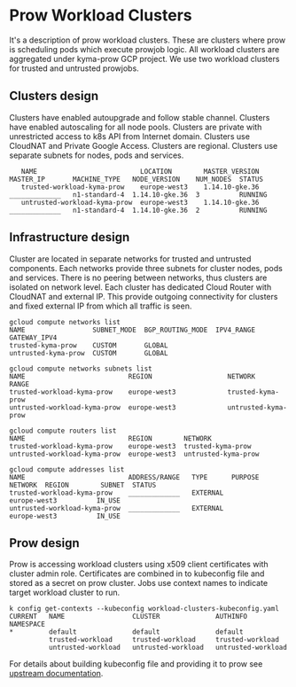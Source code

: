 # Prow Workload Clusters

It's a description of prow workload clusters. These are clusters where prow is scheduling pods which execute prowjob logic. All workload clusters are aggregated under kyma-prow GCP project. We use two workload clusters for trusted and untrusted prowjobs.

## Clusters design

Clusters have enabled autoupgrade and follow stable channel.
Clusters have enabled autoscaling for all node pools.
Clusters are private with unrestricted access to k8s API from Internet domain.
Clusters use CloudNAT and Private Google Access.
Clusters are regional.
Clusters use separate subnets for nodes, pods and services.

```gcloud container clusters list
   NAME                          LOCATION        MASTER_VERSION  MASTER_IP       MACHINE_TYPE   NODE_VERSION    NUM_NODES  STATUS
   trusted-workload-kyma-prow    europe-west3    1.14.10-gke.36  _____________   n1-standard-4  1.14.10-gke.36  3          RUNNING
   untrusted-workload-kyma-prow  europe-west3    1.14.10-gke.36  _____________   n1-standard-4  1.14.10-gke.36  2          RUNNING
```

## Infrastructure design

Cluster are located in separate networks for trusted and untrusted components. Each networks provide three subnets for cluster nodes, pods and services.
There is no peering between networks, thus clusters are isolated on network level.
Each cluster has dedicated Cloud Router with CloudNAT and external IP. This provide outgoing connectivity for clusters and fixed external IP from which all traffic is seen.

```
gcloud compute networks list
NAME                 SUBNET_MODE  BGP_ROUTING_MODE  IPV4_RANGE  GATEWAY_IPV4
trusted-kyma-prow    CUSTOM       GLOBAL
untrusted-kyma-prow  CUSTOM       GLOBAL

gcloud compute networks subnets list
NAME                          REGION                   NETWORK              RANGE
trusted-workload-kyma-prow    europe-west3             trusted-kyma-prow    
untrusted-workload-kyma-prow  europe-west3             untrusted-kyma-prow  

gcloud compute routers list
NAME                          REGION        NETWORK
trusted-workload-kyma-prow    europe-west3  trusted-kyma-prow
untrusted-workload-kyma-prow  europe-west3  untrusted-kyma-prow

gcloud compute addresses list
NAME                          ADDRESS/RANGE   TYPE      PURPOSE  NETWORK  REGION        SUBNET  STATUS
trusted-workload-kyma-prow    _____________   EXTERNAL                    europe-west3          IN_USE
untrusted-workload-kyma-prow  _____________   EXTERNAL                    europe-west3          IN_USE
```
## Prow design

Prow is accessing workload clusters using x509 client certificates with cluster admin role.
Certificates are combined in to kubeconfig file and stored as a secret on prow cluster.
Jobs use context names to indicate target workload cluster to run.

```
k config get-contexts --kubeconfig workload-clusters-kubeconfig.yaml
CURRENT   NAME                 CLUSTER              AUTHINFO             NAMESPACE
*         default              default              default
          trusted-workload     trusted-workload     trusted-workload
          untrusted-workload   untrusted-workload   untrusted-workload
```
For details about building kubeconfig file and providing it to prow see [upstream documentation](https://github.com/kubernetes/test-infra/tree/master/gencred).
